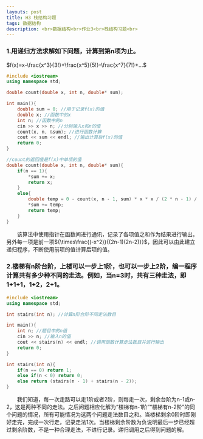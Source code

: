 ```yaml
---
layouts: post
title: H3 栈结构习题
tags: 数据结构
description: <br>数据结构<br>作业3<br>栈结构习题<br>
---
```


### 1.用递归方法求解如下问题，计算到第n项为止。
$f(x)=x-\frac{x^3}{3!}+\frac{x^5}{5!}-\frac{x^7}{7!}+...$

```cpp
#include <iostream>
using namespace std;

double count(double x, int n, double* sum);

int main(){
    double sum = 0; //用于记录f(x)的值
    double x; //函数中的x
    int n; //函数中的n
    cin >> x >> n; //分别输入x和n的值
    count(x, n, &sum); //进行函数计算
    cout << sum << endl; //输出计算后f(x)的值
    return 0;
}

//count的返回值是f(x)中单项的值
double count(double x, int n, double* sum){
    if(n == 1){
        *sum += x;
        return x;
    }
    else{
        double temp = 0 - count(x, n - 1, sum) * x * x / (2 * n - 1) / (2 * n - 2);
        *sum += temp;
        return temp; 
    }
}
```
&emsp;&emsp;该算法中使用指针在函数间进行通讯，记录了各项值之和作为结果进行输出。另外每一项是前一项${\times\frac{(-x^2)}{(2n-1)(2n-2)}}$，因此可以由此建立递归程序，不断使用前项的值计算后项的值。

### 2.楼梯有n阶台阶，上楼可以一步上1阶，也可以一步上2阶，编一程序计算共有多少种不同的走法。例如，当n=3时，共有三种走法，即1+1+1，1+2，2+1。
```cpp
#include <iostream>
using namespace std;

int stairs(int n); //计算n阶台阶不同走法数目

int main(){
    int n; //题目中的n值
    cin >> n; //输入n的值
    cout << stairs(n) << endl; //调用函数计算走法数目并进行输出
    return 0;
}

int stairs(int n){
    if(n == 0) return 1;
    else if(n < 0) return 0;
    else return (stairs(n - 1) + stairs(n - 2));
}
```
&emsp;&emsp;我们知道，每一次走路可以走1阶或者2阶，则每走一次，剩余台阶为n-1或n-2，这是两种不同的走法。之后问题相应化解为“楼梯有n-1阶”“楼梯有n-2阶”的同个问题的情况，所有可能情况为这两个问题走法数目之和。当楼梯剩余0阶时即刚好走完，完成一次行走，记录走法1次。当楼梯剩余阶数为负说明最后一步已经超过剩余阶数，不是一种合理走法，不进行记录。递归调用之后得到问题的解。